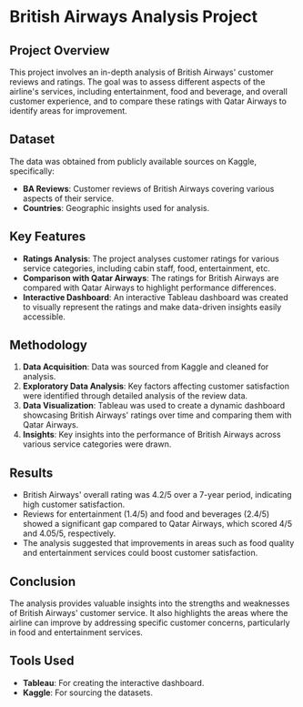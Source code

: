# British Airways Analysis Project

## Project Overview
This project involves an in-depth analysis of British Airways' customer reviews and ratings. The goal was to assess different aspects of the airline's services, including entertainment, food and beverage, and overall customer experience, and to compare these ratings with Qatar Airways to identify areas for improvement.

## Dataset
The data was obtained from publicly available sources on Kaggle, specifically:
- **BA Reviews**: Customer reviews of British Airways covering various aspects of their service.
- **Countries**: Geographic insights used for analysis.

## Key Features
- **Ratings Analysis**: The project analyses customer ratings for various service categories, including cabin staff, food, entertainment, etc.
- **Comparison with Qatar Airways**: The ratings for British Airways are compared with Qatar Airways to highlight performance differences.
- **Interactive Dashboard**: An interactive Tableau dashboard was created to visually represent the ratings and make data-driven insights easily accessible.

## Methodology
1. **Data Acquisition**: Data was sourced from Kaggle and cleaned for analysis.
2. **Exploratory Data Analysis**: Key factors affecting customer satisfaction were identified through detailed analysis of the review data.
3. **Data Visualization**: Tableau was used to create a dynamic dashboard showcasing British Airways' ratings over time and comparing them with Qatar Airways.
4. **Insights**: Key insights into the performance of British Airways across various service categories were drawn.

## Results
- British Airways' overall rating was 4.2/5 over a 7-year period, indicating high customer satisfaction.
- Reviews for entertainment (1.4/5) and food and beverages (2.4/5) showed a significant gap compared to Qatar Airways, which scored 4/5 and 4.05/5, respectively.
- The analysis suggested that improvements in areas such as food quality and entertainment services could boost customer satisfaction.

## Conclusion
The analysis provides valuable insights into the strengths and weaknesses of British Airways' customer service. It also highlights the areas where the airline can improve by addressing specific customer concerns, particularly in food and entertainment services.

## Tools Used
- **Tableau**: For creating the interactive dashboard.
- **Kaggle**: For sourcing the datasets.
